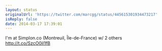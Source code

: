```yaml
---
layout: status
originalUrl: 'https://twitter.com/marcgg/status/445615301934473217'
isReply: false
date: 2014-03-17 17:39:01
---
```


I'm at Simplon.co (Montreuil, Île-de-France) w/ 2 others http://t.co/SzcO0iI1fB
